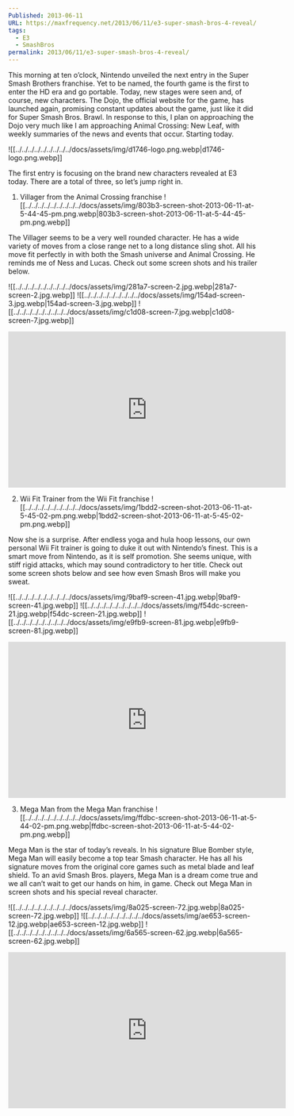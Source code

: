 ```yaml
---
Published: 2013-06-11
URL: https://maxfrequency.net/2013/06/11/e3-super-smash-bros-4-reveal/
tags:
  - E3
  - SmashBros
permalink: 2013/06/11/e3-super-smash-bros-4-reveal/
---
```

This morning at ten o’clock, Nintendo unveiled the next entry in the Super Smash Brothers franchise. Yet to be named, the fourth game is the first to enter the HD era and go portable. Today, new stages were seen and, of course, new characters. The Dojo, the official website for the game, has launched again, promising constant updates about the game, just like it did for Super Smash Bros. Brawl. In response to this, I plan on approaching the Dojo very much like I am approaching Animal Crossing: New Leaf, with weekly summaries of the news and events that occur. Starting today.

![[../../../../../../../../../docs/assets/img/d1746-logo.png.webp|d1746-logo.png.webp]]

The first entry is focusing on the brand new characters revealed at E3 today. There are a total of three, so let’s jump right in.

1. Villager from the Animal Crossing franchise
![[../../../../../../../../../docs/assets/img/803b3-screen-shot-2013-06-11-at-5-44-45-pm.png.webp|803b3-screen-shot-2013-06-11-at-5-44-45-pm.png.webp]]

The Villager seems to be a very well rounded character. He has a wide variety of moves from a close range net to a long distance sling shot. All his move fit perfectly in with both the Smash universe and Animal Crossing. He reminds me of Ness and Lucas. Check out some screen shots and his trailer below.

![[../../../../../../../../../docs/assets/img/281a7-screen-2.jpg.webp|281a7-screen-2.jpg.webp]]
![[../../../../../../../../../docs/assets/img/154ad-screen-3.jpg.webp|154ad-screen-3.jpg.webp]]
![[../../../../../../../../../docs/assets/img/c1d08-screen-7.jpg.webp|c1d08-screen-7.jpg.webp]]

<div class=iframe-container>
<iframe width="560" height="315" src="https://www.youtube-nocookie.com/embed/xvudMu-5kIU?si=LwOQSxXkvxnPHwKT" title="YouTube video player" frameborder="0" allow="accelerometer; autoplay; clipboard-write; encrypted-media; gyroscope; picture-in-picture; web-share" allowfullscreen></iframe>
</div>

2. Wii Fit Trainer from the Wii Fit franchise
![[../../../../../../../../../docs/assets/img/1bdd2-screen-shot-2013-06-11-at-5-45-02-pm.png.webp|1bdd2-screen-shot-2013-06-11-at-5-45-02-pm.png.webp]]

Now she is a surprise. After endless yoga and hula hoop lessons, our own personal Wii Fit trainer is going to duke it out with Nintendo’s finest. This is a smart move from Nintendo, as it is self promotion. She seems unique, with stiff rigid attacks, which may sound contradictory to her title. Check out some screen shots below and see how even Smash Bros will make you sweat.

![[../../../../../../../../../docs/assets/img/9baf9-screen-41.jpg.webp|9baf9-screen-41.jpg.webp]]
![[../../../../../../../../../docs/assets/img/f54dc-screen-21.jpg.webp|f54dc-screen-21.jpg.webp]]
![[../../../../../../../../../docs/assets/img/e9fb9-screen-81.jpg.webp|e9fb9-screen-81.jpg.webp]]

<div class=iframe-container>
<iframe width="560" height="315" src="https://www.youtube-nocookie.com/embed/lBoL1Ic9uWw?si=bNTCyqmwpOFsnW9i" title="YouTube video player" frameborder="0" allow="accelerometer; autoplay; clipboard-write; encrypted-media; gyroscope; picture-in-picture; web-share" allowfullscreen></iframe>
</div>

3. Mega Man from the Mega Man franchise
![[../../../../../../../../../docs/assets/img/ffdbc-screen-shot-2013-06-11-at-5-44-02-pm.png.webp|ffdbc-screen-shot-2013-06-11-at-5-44-02-pm.png.webp]]

Mega Man is the star of today’s reveals. In his signature Blue Bomber style, Mega Man will easily become a top tear Smash character. He has all his signature moves from the original core games such as metal blade and leaf shield. To an avid Smash Bros. players, Mega Man is a dream come true and we all can’t wait to get our hands on him, in game. Check out Mega Man in screen shots and his special reveal character.

![[../../../../../../../../../docs/assets/img/8a025-screen-72.jpg.webp|8a025-screen-72.jpg.webp]]
![[../../../../../../../../../docs/assets/img/ae653-screen-12.jpg.webp|ae653-screen-12.jpg.webp]]
![[../../../../../../../../../docs/assets/img/6a565-screen-62.jpg.webp|6a565-screen-62.jpg.webp]]

<div class=iframe-container>
<iframe width="560" height="315" src="https://www.youtube-nocookie.com/embed/aX2KNyaoNV4?si=3lJ7SCJS-HGn1ubN" title="YouTube video player" frameborder="0" allow="accelerometer; autoplay; clipboard-write; encrypted-media; gyroscope; picture-in-picture; web-share" allowfullscreen></iframe>
</div>